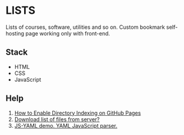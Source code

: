# LISTS
Lists of courses, software, utilities and so on. Custom bookmark self-hosting page working only with front-end.

## Stack
- HTML
- CSS
- JavaScript

## Help
1. [How to Enable Directory Indexing on GitHub Pages](https://stackoverflow.com/questions/39048654/how-to-enable-directory-indexing-on-github-pages)
1. [Download list of files from server?](https://www.sitepoint.com/community/t/solved-download-list-of-files-from-server/303477/5)
1. [JS-YAML demo. YAML JavaScript parser.](https://nodeca.github.io/js-yaml/)
